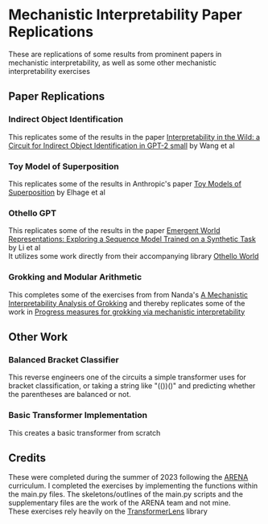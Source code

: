 # Mechanistic Interpretability Paper Replications
These are replications of some results from prominent papers in mechanistic interpretability, as well as some other mechanistic interpretability exercises

## Paper Replications
### Indirect Object Identification
This replicates some of the results in the paper [Interpretability in the Wild: a Circuit for Indirect Object Identification in GPT-2 small](https://arxiv.org/abs/2211.00593) by Wang et al

### Toy Model of Superposition
This replicates some of the results in Anthropic's paper [Toy Models of Superposition](https://transformer-circuits.pub/2022/toy_model/index.html) by Elhage et al

### Othello GPT
This replicates some of the results in the paper [Emergent World Representations: Exploring a Sequence Model Trained on a Synthetic Task](https://arxiv.org/abs/2210.13382) by Li et al\
It utilizes some work directly from their accompanying library [Othello World](https://github.com/likenneth/othello_world)

### Grokking and Modular Arithmetic
This completes some of the exercises from from Nanda's [A Mechanistic Interpretability Analysis of Grokking](https://colab.research.google.com/drive/1F6_1_cWXE5M7WocUcpQWp3v8z4b1jL20) and thereby replicates some of the work in [Progress measures for grokking via mechanistic interpretability](https://arxiv.org/abs/2301.05217)

## Other Work
### Balanced Bracket Classifier
This reverse engineers one of the circuits a simple transformer uses for bracket classification, or taking a string like "(())()" and predicting whether the parentheses are balanced or not. 

### Basic Transformer Implementation
This creates a basic transformer from scratch

## Credits
These were completed during the summer of 2023 following the [ARENA](https://www.arena.education/) curriculum. I completed the exercises by implementing the functions within the main.py files. The skeletons/outlines of the main.py scripts and the supplementary files are the work of the ARENA team and not mine. \
These exercises rely heavily on the [TransformerLens](https://github.com/neelnanda-io/TransformerLens) library
